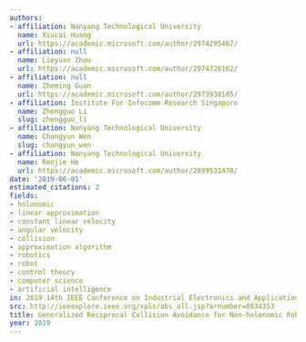 ```yaml
---
authors:
- affiliation: Nanyang Technological University
  name: Xiucai Huang
  url: https://academic.microsoft.com/author/2974295467/
- affiliation: null
  name: Lieyuan Zhou
  url: https://academic.microsoft.com/author/2974726162/
- affiliation: null
  name: Zheming Guan
  url: https://academic.microsoft.com/author/2973938105/
- affiliation: Institute For Infocomm Research Singapore
  name: Zhengguo Li
  slug: zhengguo_li
- affiliation: Nanyang Technological University
  name: Changyun Wen
  slug: changyun_wen
- affiliation: Nanyang Technological University
  name: Renjie He
  url: https://academic.microsoft.com/author/2899531478/
date: '2019-06-01'
estimated_citations: 2
fields:
- holonomic
- linear approximation
- constant linear velocity
- angular velocity
- collision
- approximation algorithm
- robotics
- robot
- control theory
- computer science
- artificial intelligence
in: 2019 14th IEEE Conference on Industrial Electronics and Applications (ICIEA)
src: http://ieeexplore.ieee.org/xpls/abs_all.jsp?arnumber=8834353
title: Generalized Reciprocal Collision Avoidance for Non-holonomic Robots
year: 2019
---
```

